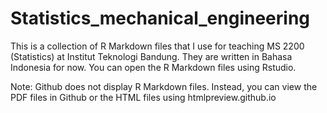 # Statistics_mechanical_engineering
This is a collection of R Markdown files that I use for teaching MS 2200 (Statistics) at Institut Teknologi Bandung. They are written in Bahasa Indonesia for now. You can open the R Markdown files 
using Rstudio.

Note: Github does not display R Markdown files. Instead, you can view the PDF files in Github or the HTML files using htmlpreview.github.io

